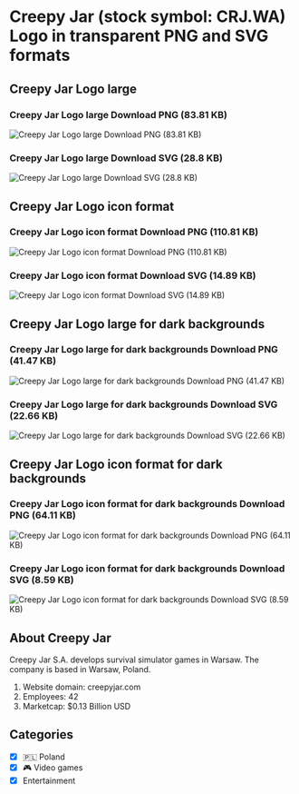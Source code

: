 # Creepy Jar (stock symbol: CRJ.WA) Logo in transparent PNG and SVG formats

## Creepy Jar Logo large

### Creepy Jar Logo large Download PNG (83.81 KB)

![Creepy Jar Logo large Download PNG (83.81 KB)](/img/orig/CRJ.WA_BIG-afc78a5d.png)

### Creepy Jar Logo large Download SVG (28.8 KB)

![Creepy Jar Logo large Download SVG (28.8 KB)](/img/orig/CRJ.WA_BIG-a66e3eb4.svg)

## Creepy Jar Logo icon format

### Creepy Jar Logo icon format Download PNG (110.81 KB)

![Creepy Jar Logo icon format Download PNG (110.81 KB)](/img/orig/CRJ.WA-92dba1c7.png)

### Creepy Jar Logo icon format Download SVG (14.89 KB)

![Creepy Jar Logo icon format Download SVG (14.89 KB)](/img/orig/CRJ.WA-730e54e9.svg)

## Creepy Jar Logo large for dark backgrounds

### Creepy Jar Logo large for dark backgrounds Download PNG (41.47 KB)

![Creepy Jar Logo large for dark backgrounds Download PNG (41.47 KB)](/img/orig/CRJ.WA_BIG.D-b3361257.png)

### Creepy Jar Logo large for dark backgrounds Download SVG (22.66 KB)

![Creepy Jar Logo large for dark backgrounds Download SVG (22.66 KB)](/img/orig/CRJ.WA_BIG.D-1ba531f8.svg)

## Creepy Jar Logo icon format for dark backgrounds

### Creepy Jar Logo icon format for dark backgrounds Download PNG (64.11 KB)

![Creepy Jar Logo icon format for dark backgrounds Download PNG (64.11 KB)](/img/orig/CRJ.WA.D-8f5d68d2.png)

### Creepy Jar Logo icon format for dark backgrounds Download SVG (8.59 KB)

![Creepy Jar Logo icon format for dark backgrounds Download SVG (8.59 KB)](/img/orig/CRJ.WA.D-4351363a.svg)

## About Creepy Jar

Creepy Jar S.A. develops survival simulator games in Warsaw. The company is based in Warsaw, Poland.

1. Website domain: creepyjar.com
2. Employees: 42
3. Marketcap: $0.13 Billion USD


## Categories
- [x] 🇵🇱 Poland
- [x] 🎮 Video games
- [x] Entertainment
